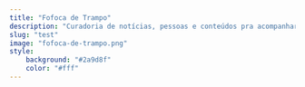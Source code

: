 ```yaml
---
title: "Fofoca de Trampo"
description: "Curadoria de notícias, pessoas e conteúdos pra acompanhar de pertinho"
slug: "test"
image: "fofoca-de-trampo.png"
style:
    background: "#2a9d8f"
    color: "#fff"
---
```



